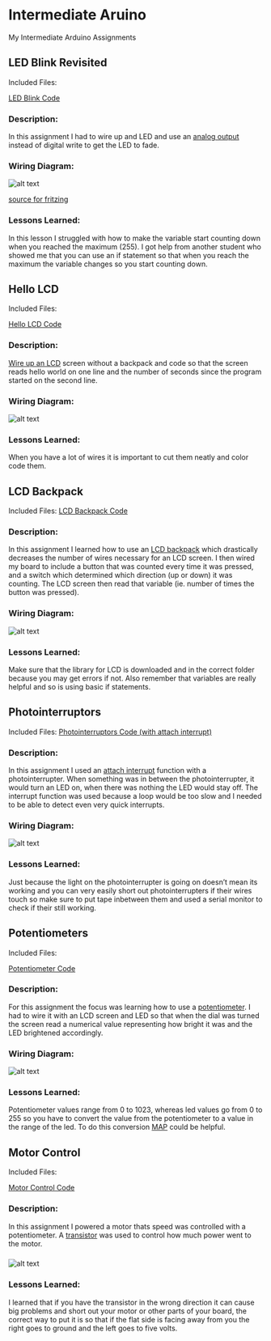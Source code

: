 # Intermediate Aruino
 My Intermediate Arduino Assignments 
 ## LED Blink Revisited
Included Files:

[LED Blink Code](https://github.com/jbrown56/Intermediate-Arduino/blob/master/Led_Blink_revisited/LED%20Blink.ino)

### Description:
In this assignment I had to wire up and LED and use an [analog output](https://www.arduino.cc/reference/en/language/functions/analog-io/analogwrite/) instead of digital write to get the LED to fade. 

### Wiring Diagram:
![alt text](https://github.com/jbrown56/Intermediate-Arduino/blob/master/Led_Blink_revisited/LED_Blink_Revisited_fritzing.PNG)

[source for fritzing](http://fritzing.org/projects/led-blinking-using-arduino)

### Lessons Learned:
In this lesson I struggled with how to make the variable start counting down when you reached the maximum (255). I got help from another student who showed me that you can use an if statement so that when you reach the maximum the variable changes so you start counting down. 


## Hello LCD
Included Files:

[Hello LCD Code](https://github.com/jbrown56/Intermediate-Arduino/blob/master/hello_LCD/hello_lcd.ino)

### Description:
[Wire up an LCD](https://learn.adafruit.com/character-lcds/wiring-a-character-lcd) screen without a backpack and code so that the screen reads hello world on one line and the number of seconds since the program started on the second line. 

### Wiring Diagram:
![alt text](https://github.com/jbrown56/Intermediate-Arduino/blob/master/hello_LCD/hello_lcd_fritzing.jpeg)

### Lessons Learned:
When you have a lot of wires it is important to cut them neatly and color code them.

## LCD Backpack
Included Files: 
[LCD Backpack Code](https://github.com/jbrown56/Intermediate-Arduino/blob/master/LCD_backpack/hello_world_%2B_button.ino)

### Description:
In this assignment I learned how to use an [LCD backpack](https://learn.adafruit.com/i2c-spi-lcd-backpack/arduino-i2c-use) which drastically decreases the number of wires necessary for an LCD screen. I then wired my board to include a button that was counted every time it was pressed, and a switch which determined which direction (up or down) it was counting. The LCD screen then read that variable (ie. number of times the button was pressed). 

### Wiring Diagram:
![alt text](https://github.com/jbrown56/Intermediate-Arduino/blob/master/LCD_backpack/lcd_backpack_new%20(1).png)

### Lessons Learned:
Make sure that the library for LCD is downloaded and in the correct folder because you may get errors if not. Also remember that variables are really helpful and so is using basic if statements. 

## Photointerruptors
Included Files: 
[Photointerruptors Code (with attach interrupt)](https://github.com/jbrown56/Intermediate-Arduino/blob/master/photo_interruptor/photo.ino)

### Description: 
In this assignment I used an [attach interrupt](https://www.arduino.cc/reference/en/language/functions/external-interrupts/attachinterrupt/) function with a photointerrupter. When something was in between the photointerrupter, it would turn an LED on, when there was nothing the LED would stay off. The interrupt function was used because a loop would be too slow and I needed to be able to detect even very quick interrupts.

### Wiring Diagram:
![alt text](https://github.com/jbrown56/Intermediate-Arduino/blob/master/photo_interruptor/Photo_fritzing_new.png)

### Lessons Learned: 
Just because the light on the photointerrupter is going on doesn’t mean its working and you can very easily short out photointerrupters if their wires touch so make sure to put tape inbetween them and used a serial monitor to check if their still working. 

## Potentiometers
Included Files: 

[Potentiometer Code](https://github.com/jbrown56/Intermediate-Arduino/blob/master/Potentiometer/Potentiometer.ino)

### Description: 
For this assignment the focus was learning how to use a [potentiometer](https://www.arduino.cc/en/tutorial/potentiometer). I had to wire it with an LCD screen and LED so that when the dial was turned the screen read a numerical value representing how bright it was and the LED brightened accordingly.

### Wiring Diagram:
![alt text](https://github.com/jbrown56/Intermediate-Arduino/blob/master/Potentiometer/Potentiometer_fritzing.png)

### Lessons Learned: 
Potentiometer values range from 0 to 1023, whereas led values go from 0 to 255 so you have to convert the value from the potentiometer to a value in the range of the led. To do this conversion [MAP](https://www.arduino.cc/reference/en/language/functions/math/map/) could be helpful. 

## Motor Control
Included Files: 

[Motor Control Code](https://github.com/jbrown56/Intermediate-Arduino/blob/master/motot_control/motot_control.ino)

### Description:
In this assignment I powered a motor thats speed was controlled with a potentiometer. A [transistor](https://www.arduino.cc/en/Tutorial/TransistorMotorControl) was used to control how much power went to the motor. 

###
![alt text](https://github.com/jbrown56/Intermediate-Arduino/blob/master/motot_control/Motor_fritzing.png)

### Lessons Learned:
I learned that if you have the transistor in the wrong direction it can cause big problems and short out your motor or other parts of your board, the correct way to put it is so that if the flat side is facing away from you the right goes to ground and the left goes to five volts. 

